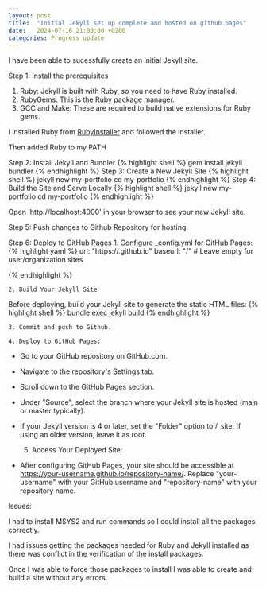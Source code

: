 ```yaml
---
layout: post
title:  "Initial Jekyll set up complete and hosted on github pages"
date:   2024-07-16 21:00:00 +0200
categories: Progress update
---
```

I have been able to sucessfully create an initial Jekyll site.

Step 1: Install the prerequisites
1. Ruby: Jekyll is built with Ruby, so you need to have Ruby installed. 
2. RubyGems: This is the Ruby package manager.
3. GCC and Make: These are required to build native extensions for Ruby gems.

I installed Ruby from [RubyInstaller](https://rubyinstaller.org/) and followed the installer.

Then added Ruby to my PATH

Step 2: Install Jekyll and Bundler
{% highlight shell %}
	gem install jekyll bundler
{% endhighlight %}
Step 3: Create a New Jekyll Site
{% highlight shell %}
	jekyll new my-portfolio
	cd my-portfolio
{% endhighlight %}
Step 4: Build the Site and Serve Locally
{% highlight shell %}
	jekyll new my-portfolio
	cd my-portfolio
{% endhighlight %}

Open 'http://localhost:4000' in your browser to see your new Jekyll site.

Step 5: Push changes to Github Repository for hosting.

Step 6: Deploy to GitHub Pages
	1. Configure _config.yml for GitHub Pages:
{% highlight yaml %}
url: "https://<username>.github.io"
baseurl: "/<repository>"  # Leave empty for user/organization sites

{% endhighlight %}

	2. Build Your Jekyll Site
Before deploying, build your Jekyll site to generate the static HTML files:
{% highlight shell %}
	bundle exec jekyll build
{% endhighlight %}

	3. Commit and push to Github.

	4. Deploy to GitHub Pages:

- Go to your GitHub repository on GitHub.com.
- Navigate to the repository's Settings tab.
- Scroll down to the GitHub Pages section.
- Under "Source", select the branch where your Jekyll site is hosted (main or master typically).
- If your Jekyll version is 4 or later, set the "Folder" option to /_site. If using an older version, leave it as root.

	5. Access Your Deployed Site:

- After configuring GitHub Pages, your site should be accessible at https://your-username.github.io/repository-name/. Replace "your-username" with your GitHub username and "repository-name" with your repository name.



Issues:

I had to install MSYS2 and run commands so I could install all the packages correctly.

I had issues getting the packages needed for Ruby and Jekyll installed as there was conflict in the verification of the install packages.

Once I was able to force those packages to install I was able to create and build a site without any errors.

